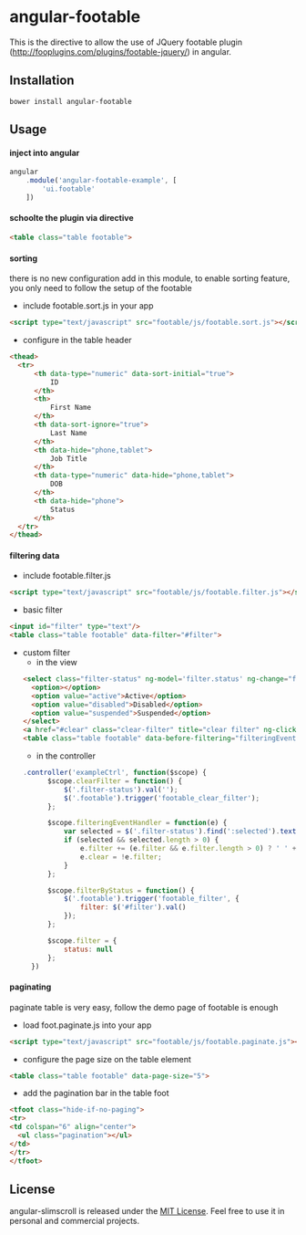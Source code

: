 angular-footable
================

This is the directive to allow the use of JQuery footable plugin (http://fooplugins.com/plugins/footable-jquery/) in angular.

Installation
------------

```shell
bower install angular-footable
```

Usage
-----
#### inject into angular
```javascript
angular
    .module('angular-footable-example', [
        'ui.footable'
    ])
```
#### schoolte the plugin via directive
```html
<table class="table footable">
```
#### sorting
  there is no new configuration add in this module, to enable sorting feature, you only need to follow the setup of the footable
  * include footable.sort.js in your app
```html
<script type="text/javascript" src="footable/js/footable.sort.js"></script>
```
  * configure in the table header
```html
<thead>
  <tr>
      <th data-type="numeric" data-sort-initial="true">
          ID
      </th>
      <th>
          First Name
      </th>
      <th data-sort-ignore="true">
          Last Name
      </th>
      <th data-hide="phone,tablet">
          Job Title
      </th>
      <th data-type="numeric" data-hide="phone,tablet">
          DOB
      </th>
      <th data-hide="phone">
          Status
      </th>
  </tr>
</thead>
```
#### filtering data
  * include footable.filter.js
```html
<script type="text/javascript" src="footable/js/footable.filter.js"></script>
```
  * basic filter
```html
<input id="filter" type="text"/>
<table class="table footable" data-filter="#filter">
```
  * custom filter
    * in the view
    ```html
    <select class="filter-status" ng-model='filter.status' ng-change="filterByStatus()">
      <option></option>
      <option value="active">Active</option>
      <option value="disabled">Disabled</option>
      <option value="suspended">Suspended</option>
    </select>
    <a href="#clear" class="clear-filter" title="clear filter" ng-click="clearFilter()">[clear]</a>
    <table class="table footable" data-before-filtering="filteringEventHandler">
    ```
    * in the controller
    ```javascript
    .controller('exampleCtrl', function($scope) {
          $scope.clearFilter = function() {
              $('.filter-status').val('');
              $('.footable').trigger('footable_clear_filter');
          };
    
          $scope.filteringEventHandler = function(e) {
              var selected = $('.filter-status').find(':selected').text();
              if (selected && selected.length > 0) {
                  e.filter += (e.filter && e.filter.length > 0) ? ' ' + selected : selected;
                  e.clear = !e.filter;
              }
          };
    
          $scope.filterByStatus = function() {
              $('.footable').trigger('footable_filter', {
                  filter: $('#filter').val()
              });
          };
    
          $scope.filter = {
              status: null
          };
      })
    ```
#### paginating
  paginate table is very easy, follow the demo page of footable is enough
  * load foot.paginate.js into your app
```html
<script type="text/javascript" src="footable/js/footable.paginate.js"></script>
```
  * configure the page size on the table element
```html
<table class="table footable" data-page-size="5">
```
  * add the pagination bar in the table foot
```html
<tfoot class="hide-if-no-paging">
<tr>
<td colspan="6" align="center">
  <ul class="pagination"></ul>
</td>
</tr>
</tfoot>
```

License
-------
angular-slimscroll is released under the [MIT License](http://en.wikipedia.org/wiki/MIT_License). Feel free to use it in personal and commercial projects.

